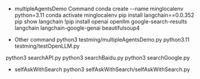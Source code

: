 * multipleAgentsDemo Command
conda create --name minglocalenv python=3.11
conda activate minglocalenv
pip install langchain==0.0.352
pip show langchain
!pip install openai openllm google-search-results langchain langchain-google-genai beautifulsoup4


* Other command
python3 testming/multipleAgentsDemo.py
python3.11 testming/testOpenLLM.py

python3 searchAPI.py
python3 searchBaidu.py
python3 searchGoogle.py

* selfAskWithSearch
python3 selfAskWithSearch/selfAskWithSearch.py

